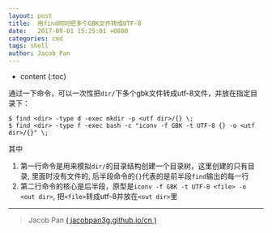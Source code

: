 ```yaml
---
layout: post
title:  用find同时把多个GBK文件转成UTF-8
date:   2017-09-01 15:25:01 +0800
categories: cmd
tags: shell
author: Jacob Pan
---
```


* content
{:toc}


通过一下命令，可以一次性把`dir/`下多个gbk文件转成utf-8文件，并放在指定目录下：
```
$ find <dir> -type d -exec mkdir -p <utf dir>/{} \;
$ find <dir> -type f -exec bash -c "iconv -f GBK -t UTF-8 {} -o <utf dir>/{}" \;
```

其中
1. 第一行命令是用来模拟`dir/`的目录结构创建一个目录树，这里创建的只有目录, 里面时没有文件的, 后半段命令的`{}`代表的是前半段`find`输出的每一行
2. 第二行命令的核心是后半段，原型是`iconv -f GBK -t UTF-8 <file> -o <out dir>`, 把`<file>`转成utf-8并放在`<out dir>`里


---
> Jacob Pan [( jacobpan3g.github.io/cn )](http://jacobpan3g.github.io/cn)

